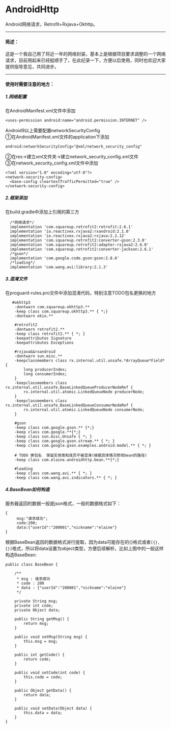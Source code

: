 # AndroidHttp
Android网络请求，Retrofit+Rxjava+Okhttp。
***
#### 简述：
这是一个我自己用了将近一年的网络封装，基本上是根据项目要求调整的一个网络请求，目前用起来已经挺顺手了，在此纪录一下，方便以后使用，同时也欢迎大家提供指导意见，共同进步。
***
#### 使用时需要注意的地方：
##### 1.网络配置
  在AndroidManifest.xml文件中添加
  ```
  <uses-permission android:name="android.permission.INTERNET" />
  ```
  Android9以上需要配置networkSecurityConfig  
  ①在AndroidManifest.xml文件的application下添加  
  ```
  android:networkSecurityConfig="@xml/network_security_config"
  ```
  ②在res->建立xml文件夹->建立network_security_config.xml文件  
  ③在network_security_config.xml文件中添加
  ```
  <?xml version="1.0" encoding="utf-8"?>
  <network-security-config>
    <base-config cleartextTrafficPermitted="true" />
  </network-security-config>
  ```
##### 2.框架添加
  在build.gradle中添加上引用的第三方
  ```
    /*网络请求*/
    implementation 'com.squareup.retrofit2:retrofit:2.6.1'
    implementation 'io.reactivex.rxjava2:rxandroid:2.1.0'
    implementation 'io.reactivex.rxjava2:rxjava:2.2.12'
    implementation 'com.squareup.retrofit2:converter-gson:2.3.0'
    implementation 'com.squareup.retrofit2:adapter-rxjava2:2.6.0'
    implementation 'com.squareup.retrofit2:converter-jackson:2.6.1'
    /*gson*/
    implementation 'com.google.code.gson:gson:2.8.6'
    /*loading*/
    implementation 'com.wang.avi:library:2.1.3'
   ```
##### 3.混淆文件
   在proguard-rules.pro文件中添加混淆代码，特别注意TODO包名更换的地方
```
   #okhttp3
    -dontwarn com.squareup.okhttp3.**
    -keep class com.squareup.okhttp3.** { *;}
    -dontwarn okio.**

    #retrofit2
    -dontwarn retrofit2.**
    -keep class retrofit2.** { *; }
    -keepattributes Signature
    -keepattributes Exceptions

    #rxjava&&rxandroid
    -dontwarn sun.misc.**
    -keepclassmembers class rx.internal.util.unsafe.*ArrayQueue*Field* {
        long producerIndex;
        long consumerIndex;
    }
    -keepclassmembers class rx.internal.util.unsafe.BaseLinkedQueueProducerNodeRef {
        rx.internal.util.atomic.LinkedQueueNode producerNode;
    }
    -keepclassmembers class rx.internal.util.unsafe.BaseLinkedQueueConsumerNodeRef {
        rx.internal.util.atomic.LinkedQueueNode consumerNode;
    }

    #gson
    -keep class com.google.gson.** {*;}
    -keep class com.google.**{*;}
    -keep class sun.misc.Unsafe { *; }
    -keep class com.google.gson.stream.** { *; }
    -keep class com.google.gson.examples.android.model.** { *; }

    # TODO 换包名  保留实体类和成员不被混淆(根据具体情况修改bean的路径)
    -keep class com.elaine.androidhttp.bean.**{*;}

    #loading
    -keep class com.wang.avi.** { *; }
    -keep class com.wang.avi.indicators.** { *; }
```
##### 4.BaseBean如何构造
服务器返回的数据一般是json格式，一般的数据格式如下：
```
{
     msg:"请求成功";
     code:200;
     data:{"userId":"200001","nickname":"elaine"}
}
```
根据BaseBean返回的数据格式进行提取，因为data可能存在的{}格式或者`[{},{}]`格式，所以将data设置为object类型，方便后续解析，比如上图中的一般这样构造BaseBean:
```
public class BaseBean {

    /**
     * msg : 请求成功
     * code : 200
     * data : {"userId":"200001","nickname":"elaine"}
     */

    private String msg;
    private int code;
    private Object data;

    public String getMsg() {
        return msg;
    }

    public void setMsg(String msg) {
        this.msg = msg;
    }

    public int getCode() {
        return code;
    }

    public void setCode(int code) {
        this.code = code;
    }

    public Object getData() {
        return data;
    }

    public void setData(Object data) {
        this.data = data;
    }
}
```
